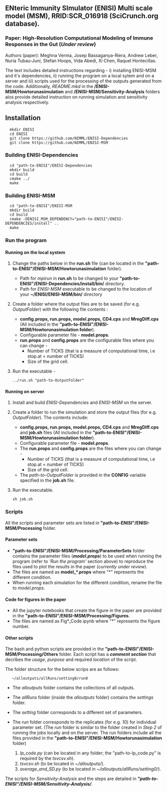 ## ENteric Immunity SImulator (ENISI) Multi scale model (MSM), RRID:SCR_016918 (SciCrunch.org database).

### Paper: High-Resolution Computational Modeling of Immune Responses in the Gut (*Under review*)
Authors (paper): Meghna Verma, Josep Bassaganya-Riera, Andrew Leber, Nuria Tubau-Juni, Stefan Hoops, Vida Abedi, Xi Chen, Raquel Hontecillas. 

The text includes detailed instructions regarding - i) installing ENISI-MSM and it's dependencies, ii) running the program on a local sytem and on a server and iii) scripts used for the processing of the outputs generated from the code. Additionally, *README.mkd* in the **/ENISI-MSM/Howtorunasimulation** and **/ENISI-MSM/Sensitivity-Analysis** folders alos provide detailed instruction on running simulation and sensitivity analysis respectively. 

## Installation 
```
  mkdir ENISI
  cd ENISI
  git clone https://github.com/NIMML/ENISI-Dependencies 
  git clone https://github.com/NIMML/ENISI-MSM
```

### Building ENISI-Dependencies
```
  cd "path-to-ENISI"/ENISI-Dependencies
  mkdir build
  cd build
  cmake ../
  make
```

### Building ENISI-MSM
```
  cd "path-to-ENISI"/ENISI-MSM
  mkdir build
  cd build
  cmake -DENISI_MSM_DEPENDENCY="path-to-ENISI"/ENISI-DEPENDENCIES/install" ..
  make
```

### Run the program 

#### Running on the local system

1. Change the paths below in the **run.sh** file (can be located in the **"path-to-ENISI"/ENISI-MSM/Howtorunasimulation** folder).

    - Path for *mpirun* in **run.sh** to be changed to your **"path-to-ENISI"/ENISI-Dependencies/install/bin/** directory.
    - Path for *ENISI-MSM* executable to be changed to the location of your **~/ENISI/ENISI-MSM/bin/** directory

2. Create a folder where the output files are to be saved (for e.g. *OutputFolder*) with the following file contents :
    - **config.props, run.props, model.props, CD4.cps** and **MregDiff.cps** (All included in the **"path-to-ENISI"/ENISI-MSM/Howtorunasimulation folder**). 
    - Configurable parameter file - **model.props**.
    - **run.props** and **config.props** are the configurable files where you can change - 
        - Number of TICKS (that is a measure of computational time, i.e stop.at = number of TICKS) 
        - Size of the grid cell.

3.  Run the executable - 
    ```
    ../run.sh "path-to-OutputFolder"
    ```
#### Running on server
1. Install and build *ENISI-Dependencies* and *ENISI-MSM* on the server. 

2. Create a folder to run the simulation and store the output files (for e.g. *OutputFolder*). The contents include:
    * **config.props, run.props, model.props, CD4.cps** and **MregDiff.cps** and **job.sh** files (All included in the **"path-to-ENISI"/ENISI-MSM/Howtorunasimulation folder**).
    * Configurable parameter file - **model.props**.
    * The **run.props** and **config.props** are the files where you can change - 
        * Number of TICKS (that is a measure of computational time, i.e stop.at = number of TICKS) 
        * Size of the grid cell.       
    * The *path-to-OutputFolder* is provided in the **CONFIG** variable specified in the **job.sh** file. 
    
3. Run the executable. 
    ```
    sh job.sh
    ```
    
### Scripts 

All the scripts and parameter sets are listed in **"path-to-ENISI"/ENISI-MSM/Processing** folder. 

#### Parameter sets
 * **"path-to-ENISI"/ENISI-MSM/Processing/ParameterSets** folder contains the parameter files (**_model.props_**) to be used when          running the program (refer to _'Run the program'_ section above) to reproduce the files used to plot the results in the paper (*currently under review*).
 * The files are named as **model_*.props** where "*" represents the different condition.
 * When running each simulation for the different condition, rename the file to *model.props*. 
  
#### Code for figures in the paper
 * All the jupyter notebooks that create the figure in the paper are provided in the **"path-to-ENISI"/ENISI-MSM/Processing/Figures**. 
 * The files are named as Fig*_Code.ipynb where "*" represents the figure number. 

#### Other scripts
The bash and python scripts are provided in the **"path-to-ENISI"/ENISI-MSM/Processing/Others** folder. Each script has a **_comment section_** that decribes the *usage*, *purpose* and required *location* of the script. 

The folder structure for the below scrips are as follows:
```
   ~/alloutputs/allRuns/setting0/run0
```
- The *alloutputs* folder contains the collections of all outputs.
- The *allRuns* folder (inside the *alloutputs* folder) contains the *settings* folder. 
- The *setting* folder corresponds to a different set of parameters.
- The *run* folder corresponds to the replicates (for e.g. *10*) for individual parameter set. (The *run* folder is similar to the folder created in *Step 2* of running the jobs locally and on the server. The run folders include all the files provided in the **"path-to-ENISI"/ENISI-MSM/Howtorunasimulation** folder)

    1. *lp_code.py* (can be located in any folder; the "path-to-lp_code.py" is required by the *tsvcsv.sh*).
    2. *tsvcsv.sh* (to be located in *~/alloutputs/*).
    3. *average_and_SD.py* (to be located in *~/alloutputs/allRuns/setting0/*). 

The scripts for *Sensitivity-Analysis* and the steps are detailed in **_"path-to-ENISI"/ENISI-MSM/Sensitivity-Analysis/_**. 
